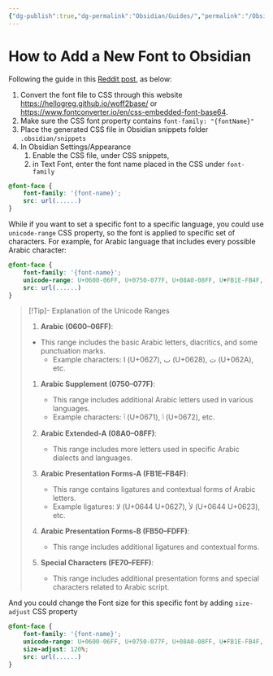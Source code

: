 ```yaml
---
{"dg-publish":true,"dg-permalink":"Obsidian/Guides/","permalink":"/Obsidian/Guides/","tags":["#obsidian","#how-to","#font"],"created":"2024-10-01T21:54:40","updated":"2024-10-03T09:20:18"}
---
```


# How to Add a New Font to Obsidian

Following the guide in this [Reddit post](https://www.reddit.com/r/ObsidianMD/comments/15ka1lf/how_to_add_a_new_font_on_mobile/), as below:
1. Convert the font file to CSS through this website https://hellogreg.github.io/woff2base/ or https://www.fontconverter.io/en/css-embedded-font-base64.
2. Make sure the CSS font property contains `font-family: "{fontName}"`
3. Place the generated CSS file in Obsidian snippets folder `.obsidian/snippets`
4. In Obsidian Settings/Appearance
	1. Enable the CSS file, under CSS snippets,
	2. in Text Font, enter the font name placed in the CSS under `font-family`

```css
@font-face {
	font-family: '{font-name}';
	src: url(......)
}
```

While if you want to set a specific font to a specific language, you could use `unicode-range` CSS property, so the font is applied to specific set of characters. For example, for Arabic language that includes every possible Arabic character:

```css
@font-face {
	font-family: '{font-name}';
	unicode-range: U+0600-06FF, U+0750-077F, U+08A0-08FF, U+FB1E-FB4F, U+FB50-FDFF, U+FE70-FEFF;
	src: url(......)
}
```

> [!Tip]- Explanation of the Unicode Ranges
> 1. **Arabic (0600–06FF)**:
> 	- This range includes the basic Arabic letters, diacritics, and some punctuation marks.
>     - Example characters: ا (U+0627), ب (U+0628), ت (U+062A), etc.
> 1. **Arabic Supplement (0750–077F)**:
>     
>     - This range includes additional Arabic letters used in various languages.
>     - Example characters: ٱ (U+0671), ٲ (U+0672), etc.
> 2. **Arabic Extended-A (08A0–08FF)**:
>     
>     - This range includes more letters used in specific Arabic dialects and languages.
> 3. **Arabic Presentation Forms-A (FB1E–FB4F)**:
>     
>     - This range contains ligatures and contextual forms of Arabic letters.
>     - Example ligatures: ﻻ (U+0644 U+0627), ﻷ (U+0644 U+0623), etc.
> 4. **Arabic Presentation Forms-B (FB50–FDFF)**:
>     
>     - This range includes additional ligatures and contextual forms.
> 5. **Special Characters (FE70–FEFF)**:
>     
>     - This range includes additional presentation forms and special characters related to Arabic script.

And you could change the Font size for this specific font by adding `size-adjust` CSS property

```css
@font-face {
	font-family: '{font-name}';
	unicode-range: U+0600-06FF, U+0750-077F, U+08A0-08FF, U+FB1E-FB4F, U+FB50-FDFF, U+FE70-FEFF;
	size-adjust: 120%;
	src: url(......)
}
```
